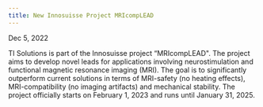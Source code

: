 ```yaml
---
title: New Innosuisse Project MRIcompLEAD
---
```


Dec 5, 2022

TI Solutions is part of the Innosuisse project “MRIcompLEAD". The project aims to develop novel leads for applications involving neurostimulation and functional magnetic resonance imaging (MRI). The goal is to significantly outperform current solutions in terms of MRI-safety (no heating effects), MRI-compatibility (no imaging artifacts) and mechanical stability. The project officially starts on February 1, 2023 and runs until January 31, 2025.
